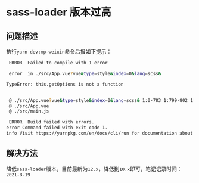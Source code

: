 # sass-loader 版本过高

## 问题描述

执行`yarn dev:mp-weixin`命令后报如下提示：

```bash
 ERROR  Failed to compile with 1 error                                                                                                                                              3:26:41 PM

 error  in ./src/App.vue?vue&type=style&index=0&lang=scss&

TypeError: this.getOptions is not a function


 @ ./src/App.vue?vue&type=style&index=0&lang=scss& 1:0-783 1:799-802 1:804-1584 1:804-1584
 @ ./src/App.vue
 @ ./src/main.js

 ERROR  Build failed with errors.
error Command failed with exit code 1.
info Visit https://yarnpkg.com/en/docs/cli/run for documentation about this command.
```

## 解决方法

降低`sass-loader`版本，目前最新为`12.x`，降低到`10.x`即可，笔记记录时间：`2021-8-19`